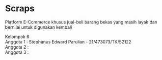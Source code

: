 # Scraps
Platform E-Commerce khusus jual-beli barang bekas yang masih layak dan bernilai untuk digunakan kembali

Kelompok 6  
Anggota 1 : Stephanus Edward Parulian - 21/473073/TK/52122    
Anggota 2 :   
Anggota 3 : 
